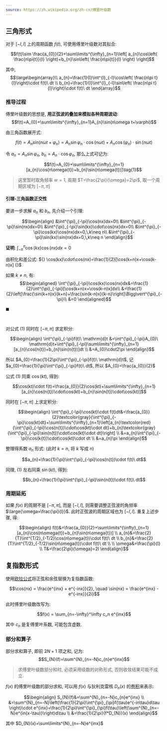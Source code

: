 ```yaml
---
source: https://zh.wikipedia.org/zh-cn/傅里叶级数
---
```


## 三角形式

对于 $[-l,l]$ 上的周期函数 $f(t)$, 可使用傅里叶级数对其拟合:

$$f(t)\sim \frac{a_{0}}{2}+\sum\limits^{\infty}_{n=1}\left[ a_{n}\cos\left( \frac{n\pi{t}}{l} \right)+b_{n}\sin\left( \frac{n\pi{t}}{l} \right) \right]$$

其中, $$\large\begin{array}\\
a_{n}=\frac{1}{l}\int^{l}_{-l}\cos\left( \frac{n\pi t}{l}\right)\cdot f(t)\ dt \\
b_{n}=\frac{1}{l}\int^{l}_{-l}\sin\left( \frac{n\pi t}{l}\right)\cdot f(t)\ dt
\end{array}$$


### 推导过程

傅里叶级数的思想是, **用正弦波的叠加来模拟各种周期波动**: $$f(t)=A_{0}+\sum\limits^{\infty}_{n=1}A_{n}\sin(n\omega t+\varphi)$$

由三角函数展开式:

$$f(t)=A_{n}sin(n\omega t+\varphi_{n})=A_{n}\sin\varphi_{n}\cdot\cos(n\omega{t})+A_{n}\cos(\varphi_{n})\cdot\sin(n\omega{t})$$

令 $a_{n}=A_{n}\sin\varphi_{n}$, $b_{n}=A_{n}\cdot\cos\varphi_{n}$, 那么上式可记为:

$$f(t)=A_{0}+\sum\limits^{\infty}_{n=1}[a_{n}\cos(n\omega{t})+b_{n}\sin(n\omega{t})]\tag{1}$$

> 这里暂时取角频率 $w=1$, 周期 $T=\frac{2\pi}{\omega}=2\pi$, 取一个周期区域为 $[-\pi,\pi]$

#### 引理-三角函数正交性

要进一步求解 $a_{n}$ 和 $b_{n}$, 先介绍一个引理: 

$$\begin{align}
&\int^{\pi}_{-\pi}\cos(nx)dx=0\\
&\int^{\pi}_{-\pi}\sin(nx)dx=0\\
&\int^{\pi}_{-\pi}\sin(kx)\cdot\cos(nx)dx=0\\
&\int^{\pi}_{-\pi}\cos(kx)\cos(nx)dx=0,\,k\neq n\\
&\int^{\pi}_{-\pi}\sin(kx)\sin(nx)dx=0,\,k\neq n
\end{align}$$

**证明**: $\int^{\pi}_{-\pi}\cos(kx)\cos(nx)dx=0$

由积化和差公式: ${} \cos(kx)\cdot\cos(nx)=\frac{1}{2}[\cos(k+n)x+\cos(k-n)x] {}$

如果 $k\neq n$, 有: $$\begin{aligned}
\int^{\pi}_{-\pi}\cos(kx)\cos(nx)dx&=\frac{1}{2}\int^{\pi}_{-\pi}[\cos(k+n)x+\cos(k-n)x]dx\\
&=\frac{1}{2}\left[\frac{\sin(k+n)x}{k+n}+\frac{sin(k-n)x}{k-n}\right]\Bigg\vert^{\pi}_{-\pi}\\
&=0
\end{aligned}$$

$\blacksquare$

<br>

对公式 $(1)$ 同时在 $[-\pi,\pi]$ 求定积分:

$$\begin{align}
\int^{\pi}_{-\pi}f(t)\ \mathrm{d}t &=\int^{\pi}_{-\pi}A_{0}\ \mathrm{d}t+\int^{\pi}_{-\pi}\sum\limits^{\infty}_{n=1}[a_{n}\cos(n{t})+b_{n}\sin(n{t})]dt \\
&=A_{0}\cdot2\pi
\end{align}$$

所以 $A_{0}=\frac{1}{2\pi}\int^{\pi}_{-\pi}f(t)\ \mathrm{d}t$, 记 $a_{0}=\frac{1}{\pi}\int^{\pi}_{-\pi}f(t)\ dt$, 所以 $A_{0}=\frac{a_{0}}{2}$

公式 $(1)$ 同乘 $\cos(kt)$, 得到:

$$\cos(kt)\cdot f(t)=\frac{a_{0}}{2}\cos(kt)+\sum\limits^{\infty}_{n=1}[a_{n}\cos(n{t})\cdot\cos(kt)+b_{n}\sin(n{t})\cdot\cos(kt)]$$

同时在 $[-\pi,\pi]$ 上求定积分:

$$\begin{align}
\int^{\pi}_{-\pi}\cos(kt)\cdot f(t)dt&=\frac{a_{0}}{2}\textcolor{gray}{\int^{\pi}_{-\pi}\cos(kt)dt}+\sum\limits^{\infty}_{n=1}\left[a_{n}\textcolor{red}{\int^{\pi}_{-\pi}\cos(n{t})\cdot\cos(kt)\cdot dt}+b_{n}\textcolor{gray}{\int^{\pi}_{-\pi}\sin(n{t})\cdot\cos(kt)\cdot dt}\right] \\
&=a_{n}\int^{\pi}_{-\pi}\cos(k{t})\cdot\cos(kt)\cdot dt \\
&=a_{n}\pi
\end{align}$$

整理得系数 $a_{n}$ 形式: (此时 $k=n$, 将 $k$ 写成 $n$)

$$a_{n}=\frac{1}{\pi}\int^{\pi}_{-\pi}\cos(n{t})\cdot f(t)\ dt$$

同理, $(1)$ 左右同乘 $\sin(kt)$, 得到: 

$$b_{n}=\frac{1}{\pi}\int^{\pi}_{-\pi}\sin(n{t})\cdot f(t)\ dt$$

### 周期延拓

如果 $f(x)$ 的周期不是 $[-\pi,\pi]$, 而是 $[-l,l]$, 则需要调整正弦波的角频率 $\large{\omega=\frac{\pi}{l}}$. 此时正弦波的周期区域也为 $[-l,l]$. 重复上述步骤, 得: 

$$\begin{align}
f(t)&=\frac{a_{0}}{2}+\sum\limits^{\infty}_{n=1}[a_{n}\cos(n\omega{t})+b_{n}\sin(n\omega{t})] \\
a_{n}&=\frac{2}{T}\int^{T/2}_{-T/2}\cos(n\omega{t})\cdot f(t)\ dt \\
b_{n}&=\frac{2}{T}\int^{T/2}_{-T/2}\sin(n\omega{t})\cdot f(t)\ dt \\ \\
\omega&=\frac{\pi}{l} \\
T&=\frac{2\pi}{\omega}=2l
\end{align}$$

## 复指数形式

使用[欧拉公式](Math/微积分/三角函数.md)将正弦和余弦替换为复指数函数:

$$\cos(nx) = \frac{e^{inx} + e^{-inx}}{2}, \quad \sin(nx) = \frac{e^{inx} - e^{-inx}}{2i}$$

此时傅里叶级数改写为:

$$f(x) = \sum_{n=-\infty}^\infty c_n e^{inx}$$

其中 $c_{n}$ 是复傅里叶系数, 可能包含虚数.

### 部分和算子

部分求和算子, 即前 $2N+1$ 项之和, 记为: $$S_{N}(f)=\sum^{N}_{n=-N}c_{n}e^{inx}$$

> 求傅里叶级数部分和时, 必须采用级数的对称形式, 否则收敛结果可能不成立.

$f(x)$ 的傅里叶级数的部分求和, 可以用 $f(x)$ 与狄利克雷核 $D_{n}(x)$ 的[卷积](Information/信号与系统/卷积与相关.md)来表示:

$$\begin{align}
S_{N}(f)&=\sum^{N}_{n=-N}c_{n}e^{inx} \\
&=\sum^{N}_{n=-N}\left(\frac{1}{2\pi}\int^{\pi}_{\pi}f(\tau)e^{-in\tau}d\tau \right)\cdot e^{inx}=\frac{1}{2\pi}\int^{\pi}_{\pi}f(\tau)\left(\sum^{N}_{n=-N}e^{in(x-\tau)}\right)d\tau \\
&=\frac{1}{2\pi}(f*D_{N})(x)
\end{align}$$

其中 $D_{N}(x)=\sum\limits^{N}_{n=-N}e^{inx}$ 